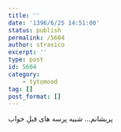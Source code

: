 ```yaml
---
title: ''
date: '1396/6/25 14:51:00'
status: publish
permalink: /5604
author: straxico
excerpt: ''
type: post
id: 5604
category:
    - tytomood
tag: []
post_format: []
---
```

پریشانم… شبیه پرسه های قبلِ خواب